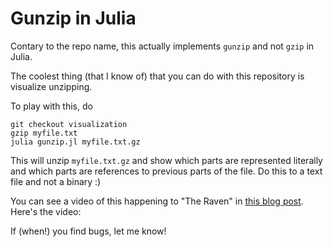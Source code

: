 Gunzip in Julia
================

Contary to the repo name, this actually implements `gunzip` and not `gzip` in Julia.

The coolest thing (that I know of) that you can do with this repository is visualize unzipping. 

To play with this, do

```
git checkout visualization
gzip myfile.txt
julia gunzip.jl myfile.txt.gz
```

This will unzip `myfile.txt.gz` and show which parts are represented literally and which parts are references to previous parts of the file. Do this to a text file and not a binary :)

You can see a video of this happening to "The Raven" in [this blog post](http://jvns.ca/blog/2013/10/24/day-16-gzip-plus-poetry-equals-awesome/). Here's the video:

If (when!) you find bugs, let me know!
